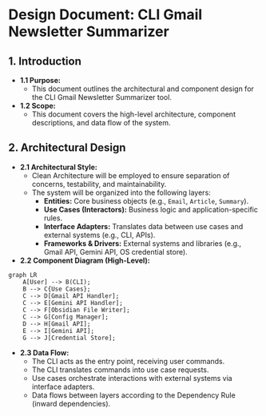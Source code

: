# Design Document: CLI Gmail Newsletter Summarizer

## 1. Introduction

- **1.1 Purpose:**
    - This document outlines the architectural and component design for the CLI Gmail Newsletter Summarizer tool.
- **1.2 Scope:**
    - This document covers the high-level architecture, component descriptions, and data flow of the system.

## 2. Architectural Design

- **2.1 Architectural Style:**
    - Clean Architecture will be employed to ensure separation of concerns, testability, and maintainability.
    - The system will be organized into the following layers:
        - **Entities:** Core business objects (e.g., `Email`, `Article`, `Summary`).
        - **Use Cases (Interactors):** Business logic and application-specific rules.
        - **Interface Adapters:** Translates data between use cases and external systems (e.g., CLI, APIs).
        - **Frameworks & Drivers:** External systems and libraries (e.g., Gmail API, Gemini API, OS credential store).
- **2.2 Component Diagram (High-Level):**

```mermaid
graph LR
    A[User] --> B(CLI);
    B --> C{Use Cases};
    C --> D[Gmail API Handler];
    C --> E[Gemini API Handler];
    C --> F[Obsidian File Writer];
    C --> G[Config Manager];
    D --> H[Gmail API];
    E --> I[Gemini API];
    G --> J[Credential Store];
```

- **2.3 Data Flow:** 
	- The CLI acts as the entry point, receiving user commands. 
	- The CLI translates commands into use case requests. 
	- Use cases orchestrate interactions with external systems via interface adapters. 
	- Data flows between layers according to the Dependency Rule (inward dependencies).